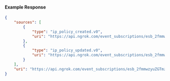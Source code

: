 <!-- Code generated for API Clients. DO NOT EDIT. -->

#### Example Response

```json
{
	"sources": [
		{
			"type": "ip_policy_created.v0",
			"uri": "https://api.ngrok.com/event_subscriptions/esb_2fmmwzyuZGTmzYJHldKe77LPXqF/sources/ip_policy_created.v0"
		},
		{
			"type": "ip_policy_updated.v0",
			"uri": "https://api.ngrok.com/event_subscriptions/esb_2fmmwzyuZGTmzYJHldKe77LPXqF/sources/ip_policy_updated.v0"
		}
	],
	"uri": "https://api.ngrok.com/event_subscriptions/esb_2fmmwzyuZGTmzYJHldKe77LPXqF/sources"
}
```
